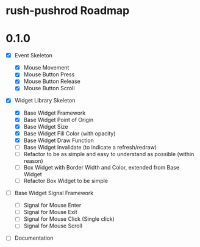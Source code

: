 # rush-pushrod Roadmap

# 0.1.0

- [x] Event Skeleton
  - [x] Mouse Movement
  - [x] Mouse Button Press
  - [x] Mouse Button Release
  - [x] Mouse Button Scroll
- [x] Widget Library Skeleton
  - [x] Base Widget Framework
  - [x] Base Widget Point of Origin
  - [x] Base Widget Size
  - [x] Base Widget Fill Color (with opacity)
  - [x] Base Widget Draw Function
  - [ ] Base Widget Invalidate (to indicate a refresh/redraw)
  - [ ] Refactor to be as simple and easy to understand as possible (within reason)
  - [ ] Box Widget with Border Width and Color, extended from Base Widget
  - [ ] Refactor Box Widget to be simple
- [ ] Base Widget Signal Framework
  - [ ] Signal for Mouse Enter
  - [ ] Signal for Mouse Exit
  - [ ] Signal for Mouse Click (Single click)
  - [ ] Signal for Mouse Scroll
- [ ] Documentation

